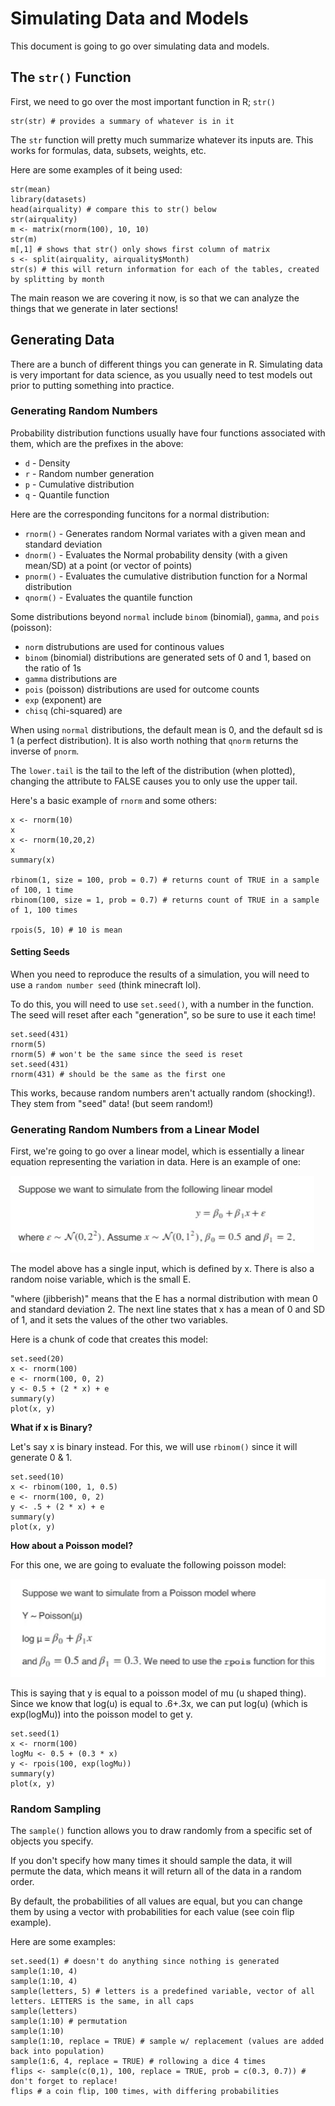 


# Simulating Data and Models

This document is going to go over simulating data and models.

## The `str()` Function

First, we need to go over the most important function in R; `str()`

```{r strDef}
str(str) # provides a summary of whatever is in it
```

The `str` function will pretty much summarize whatever its inputs are. This works for formulas, data, subsets, weights, etc.

Here are some examples of it being used:

```{r strEx}
str(mean)
library(datasets)
head(airquality) # compare this to str() below
str(airquality)
m <- matrix(rnorm(100), 10, 10)
str(m)
m[,1] # shows that str() only shows first column of matrix
s <- split(airquality, airquality$Month) 
str(s) # this will return information for each of the tables, created by splitting by month
```

The main reason we are covering it now, is so that we can analyze the things that we generate in later sections!

## Generating Data

There are a bunch of different things you can generate in R. Simulating data is very important for data science, as you usually need to test models out prior to putting something into practice.

### Generating Random Numbers 

Probability distribution functions usually have four functions associated with them, which are the prefixes in the above:

* `d` - Density 
* `r` - Random number generation
* `p` - Cumulative distribution 
* `q` - Quantile function 

Here are the corresponding funcitons for a normal distribution:

* `rnorm()` - Generates random Normal variates with a given mean and standard deviation
* `dnorm()` - Evaluates the Normal probability density (with a given mean/SD) at a point (or vector of points)
* `pnorm()` - Evaluates the cumulative distribution function for a Normal distribution 
* `qnorm()` - Evaluates the quantile function 

Some distributions beyond `normal` include `binom` (binomial), `gamma`, and `pois` (poisson):

* `norm` distrubutions are used for continous values
* `binom` (binomial) distributions are generated sets of 0 and 1, based on the ratio of 1s
* `gamma` distributions are 
* `pois` (poisson) distributions are used for outcome counts
* `exp` (exponent) are
* `chisq` (chi-squared) are

When using `normal` distributions, the default mean is 0, and the default sd is 1 (a perfect distribution). It is also worth nothing that `qnorm` returns the inverse of `pnorm`.

The `lower.tail` is the tail to the left of the distribution (when plotted), changing the attribute to FALSE causes you to only use the upper tail.

Here's a basic example of `rnorm` and some others:

```{r rNorm}
x <- rnorm(10)
x 
x <- rnorm(10,20,2)
x
summary(x)

rbinom(1, size = 100, prob = 0.7) # returns count of TRUE in a sample of 100, 1 time
rbinom(100, size = 1, prob = 0.7) # returns count of TRUE in a sample of 1, 100 times

rpois(5, 10) # 10 is mean
```

#### Setting Seeds

When you need to reproduce the results of a simulation, you will need to use a `random number seed` (think minecraft lol).

To do this, you will need to use `set.seed()`, with a number in the function. The seed will reset after each "generation", so be sure to use it each time!

```{r seedEx}
set.seed(431)
rnorm(5)
rnorm(5) # won't be the same since the seed is reset
set.seed(431)
rnorm(431) # should be the same as the first one
```

This works, because random numbers aren't actually random (shocking!). They stem from "seed" data! (but seem random!)

### Generating Random Numbers from a Linear Model 

First, we're going to go over a linear model, which is essentially a linear equation representing the variation in data. Here is an example of one:

![](/static/screenshots/linearModelEx.png)

The model above has a single input, which is defined by x. There is also a random noise variable, which is the small E.

"where (jibberish)" means that the E has a normal distribution with mean 0 and standard deviation 2. The next line states that x has a mean of 0 and SD of 1, and it sets the values of the other two variables.

Here is a chunk of code that creates this model:

```{r linearEx}
set.seed(20)
x <- rnorm(100)
e <- rnorm(100, 0, 2)
y <- 0.5 + (2 * x) + e 
summary(y)
plot(x, y)
```

**What if x is Binary?**

Let's say x is binary instead. For this, we will use `rbinom()` since it will generate 0 & 1.

```{r binaryEx}
set.seed(10)
x <- rbinom(100, 1, 0.5)
e <- rnorm(100, 0, 2)
y <- .5 + (2 * x) + e
summary(y)
plot(x, y)
```

**How about a Poisson model?**

For this one, we are going to evaluate the following poisson model:

![](/static/screenshots/poissonModelEx.png)

This is saying that y is equal to a poisson model of mu (u shaped thing). Since we know that log(u) is equal to .6+.3x, we can put log(u) (which is exp(logMu)) into the poisson model to get y.

```{r poissonEx}
set.seed(1)
x <- rnorm(100)
logMu <- 0.5 + (0.3 * x)
y <- rpois(100, exp(logMu))
summary(y)
plot(x, y)
```

### Random Sampling

The `sample()` function allows you to draw randomly from a specific set of objects you specify.

If you don't specify how many times it should sample the data, it will permute the data, which means it will return all of the data in a random order.

By default, the probabilities of all values are equal, but you can change them by using a vector with probabilities for each value (see coin flip example).

Here are some examples:

```{r samplingEx}
set.seed(1) # doesn't do anything since nothing is generated
sample(1:10, 4)
sample(1:10, 4)
sample(letters, 5) # letters is a predefined variable, vector of all letters. LETTERS is the same, in all caps
sample(letters)
sample(1:10) # permutation
sample(1:10)
sample(1:10, replace = TRUE) # sample w/ replacement (values are added back into population)
sample(1:6, 4, replace = TRUE) # rollowing a dice 4 times
flips <- sample(c(0,1), 100, replace = TRUE, prob = c(0.3, 0.7)) # don't forget to replace!
flips # a coin flip, 100 times, with differing probabilities
```